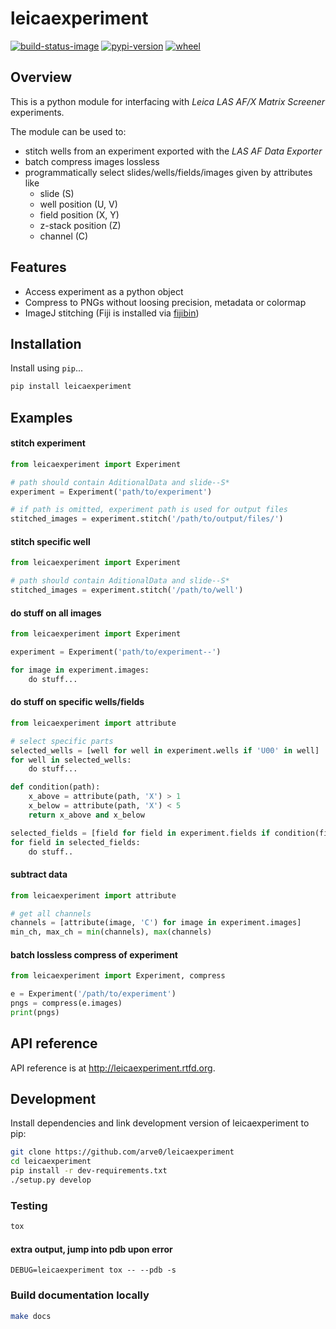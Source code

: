 # leicaexperiment

[![build-status-image]][travis]
[![pypi-version]][pypi]
[![wheel]][pypi]

## Overview
This is a python module for interfacing with *Leica LAS AF/X Matrix Screener*
experiments.

The module can be used to:

- stitch wells from an experiment exported with the *LAS AF Data Exporter*
- batch compress images lossless
- programmatically select slides/wells/fields/images given by attributes like
    - slide (S)
    - well position (U, V)
    - field position (X, Y)
    - z-stack position (Z)
    - channel (C)


## Features

- Access experiment as a python object
- Compress to PNGs without loosing precision, metadata or colormap
- ImageJ stitching (Fiji is installed via [fijibin](https://github.com/arve0/fijibin))


## Installation

Install using `pip`...

```bash
pip install leicaexperiment
```

## Examples

#### stitch experiment
```python
from leicaexperiment import Experiment

# path should contain AditionalData and slide--S*
experiment = Experiment('path/to/experiment')

# if path is omitted, experiment path is used for output files
stitched_images = experiment.stitch('/path/to/output/files/')
```

#### stitch specific well
```python
from leicaexperiment import Experiment

# path should contain AditionalData and slide--S*
stitched_images = experiment.stitch('/path/to/well')
```

#### do stuff on all images
```python
from leicaexperiment import Experiment

experiment = Experiment('path/to/experiment--')

for image in experiment.images:
    do stuff...
```

#### do stuff on specific wells/fields
```python
from leicaexperiment import attribute

# select specific parts
selected_wells = [well for well in experiment.wells if 'U00' in well]
for well in selected_wells:
    do stuff...

def condition(path):
    x_above = attribute(path, 'X') > 1
    x_below = attribute(path, 'X') < 5
    return x_above and x_below

selected_fields = [field for field in experiment.fields if condition(field)]
for field in selected_fields:
    do stuff..
```

#### subtract data
```python
from leicaexperiment import attribute

# get all channels
channels = [attribute(image, 'C') for image in experiment.images]
min_ch, max_ch = min(channels), max(channels)
```

#### batch lossless compress of experiment
```python
from leicaexperiment import Experiment, compress

e = Experiment('/path/to/experiment')
pngs = compress(e.images)
print(pngs)
```


## API reference

API reference is at http://leicaexperiment.rtfd.org.


## Development
Install dependencies and link development version of leicaexperiment to pip:
```bash
git clone https://github.com/arve0/leicaexperiment
cd leicaexperiment
pip install -r dev-requirements.txt
./setup.py develop
```

### Testing
```bash
tox
```

#### extra output, jump into pdb upon error
```
DEBUG=leicaexperiment tox -- --pdb -s
```

### Build documentation locally
```bash
make docs
```



[build-status-image]: https://secure.travis-ci.org/arve0/leicaexperiment.png?branch=master
[travis]: http://travis-ci.org/arve0/leicaexperiment?branch=master
[pypi-version]: https://pypip.in/version/leicaexperiment/badge.svg
[pypi]: https://pypi.python.org/pypi/leicaexperiment
[wheel]: https://pypip.in/wheel/leicaexperiment/badge.png
